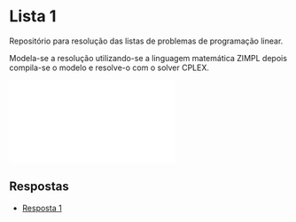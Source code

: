 # Lista 1

Repositório para resolução das listas de problemas de programação linear.

Modela-se a resolução utilizando-se a linguagem matemática ZIMPL depois compila-se o modelo e resolve-o com o solver CPLEX.


<object data="resources/Lista1.pdf" type="application/pdf" width="700px" height="700px">
    <embed src="resources/Lista1.pdf"> 
    </embed>
</object> 

## Respostas

<!-- lista de itens -->
* [Resposta 1](Lista1/01/README.md)

